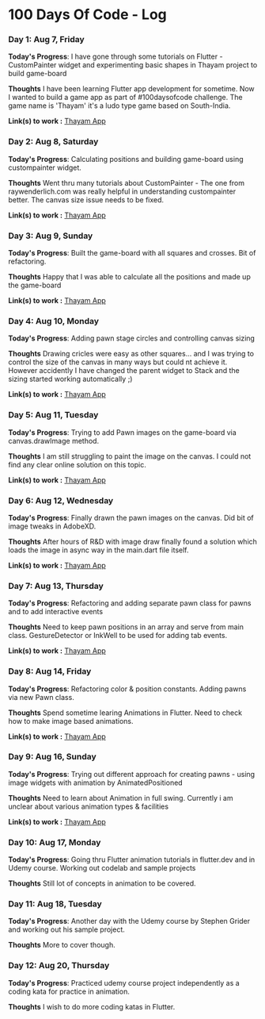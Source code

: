 # 100 Days Of Code - Log

### Day 1: Aug 7, Friday

**Today's Progress**: I have gone through some tutorials on Flutter - CustomPainter widget and experimenting basic shapes in Thayam project to build game-board

**Thoughts** I have been learning Flutter app development for sometime. Now I wanted to build a game app as part of #100daysofcode challenge. The game name is 'Thayam' it's a ludo type game based on South-India.

**Link(s) to work :** [Thayam App](https://github.com/coder-selvarajan/thayam_flutter)

### Day 2: Aug 8, Saturday

**Today's Progress**: Calculating positions and building game-board using custompainter widget.

**Thoughts** Went thru many tutorials about CustomPainter - The one from raywenderlich.com was really helpful in understanding custompainter better. The canvas size issue needs to be fixed.

**Link(s) to work :** [Thayam App](https://github.com/coder-selvarajan/thayam_flutter)

### Day 3: Aug 9, Sunday

**Today's Progress**: Built the game-board with all squares and crosses. Bit of refactoring.

**Thoughts** Happy that I was able to calculate all the positions and made up the game-board

**Link(s) to work :** [Thayam App](https://github.com/coder-selvarajan/thayam_flutter)

### Day 4: Aug 10, Monday

**Today's Progress**: Adding pawn stage circles and controlling canvas sizing

**Thoughts** Drawing cricles were easy as other squares... and I was trying to control the size of the canvas in many ways but could nt achieve it. However accidently I have changed the parent widget to Stack and the sizing started working automatically ;)

**Link(s) to work :** [Thayam App](https://github.com/coder-selvarajan/thayam_flutter)

### Day 5: Aug 11, Tuesday

**Today's Progress**: Trying to add Pawn images on the game-board via canvas.drawImage method.

**Thoughts** I am still struggling to paint the image on the canvas. I could not find any clear online solution on this topic.

**Link(s) to work :** [Thayam App](https://github.com/coder-selvarajan/thayam_flutter)

### Day 6: Aug 12, Wednesday

**Today's Progress**: Finally drawn the pawn images on the canvas. Did bit of image tweaks in AdobeXD.

**Thoughts** After hours of R&D with image draw finally found a solution which loads the image in async way in the main.dart file itself.

**Link(s) to work :** [Thayam App](https://github.com/coder-selvarajan/thayam_flutter)

### Day 7: Aug 13, Thursday

**Today's Progress**: Refactoring and adding separate pawn class for pawns and to add interactive events

**Thoughts** Need to keep pawn positions in an array and serve from main class. GestureDetector or InkWell to be used for adding tab events.

**Link(s) to work :** [Thayam App](https://github.com/coder-selvarajan/thayam_flutter)

### Day 8: Aug 14, Friday

**Today's Progress**: Refactoring color & position constants. Adding pawns via new Pawn class.

**Thoughts** Spend sometime learing Animations in Flutter. Need to check how to make image based animations.

**Link(s) to work :** [Thayam App](https://github.com/coder-selvarajan/thayam_flutter)

### Day 9: Aug 16, Sunday

**Today's Progress**: Trying out different approach for creating pawns - using image widgets with animation by AnimatedPositioned

**Thoughts** Need to learn about Animation in full swing. Currently i am unclear about various animation types & facilities

**Link(s) to work :** [Thayam App](https://github.com/coder-selvarajan/thayam_flutter)

### Day 10: Aug 17, Monday

**Today's Progress**: Going thru Flutter animation tutorials in flutter.dev and in Udemy course. Working out codelab and sample projects

**Thoughts** Still lot of concepts in animation to be covered.

### Day 11: Aug 18, Tuesday

**Today's Progress**: Another day with the Udemy course by Stephen Grider and working out his sample project.

**Thoughts** More to cover though.

### Day 12: Aug 20, Thursday

**Today's Progress**: Practiced udemy course project independently as a coding kata for practice in animation.

**Thoughts** I wish to do more coding katas in Flutter.
